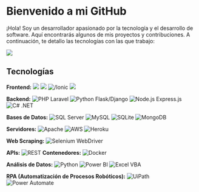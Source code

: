 # Bienvenido a mi GitHub

¡Hola! Soy un desarrollador apasionado por la tecnología y el desarrollo de software. Aquí encontrarás algunos de mis proyectos y contribuciones. A continuación, te detallo las tecnologías con las que trabajo:

<!--horizontal divider(gradiant)-->
<img src="https://user-images.githubusercontent.com/73097560/115834477-dbab4500-a447-11eb-908a-139a6edaec5c.gif">

## Tecnologías

**Frontend:**
![](https://img.shields.io/badge/React-61DAFB?style=flat-square&logo=react&logoColor=white)
![](https://img.shields.io/badge/Bootstrap-563D7C?style=flat-square&logo=bootstrap&logoColor=white)
![/Ionic](https://img.shields.io/badge/Angular-DD0031?style=flat-square&logo=angular&logoColor=white)
![](https://img.shields.io/badge/Reflex-000000?style=flat-square&logo=reflex&logoColor=white) 

**Backend:**
![PHP Laravel](https://img.shields.io/badge/Laravel-FF2D20?style=flat-square&logo=laravel&logoColor=white) 
![Python Flask/Django](https://img.shields.io/badge/Python-3776AB?style=flat-square&logo=python&logoColor=white) 
![Node.js Express.js](https://img.shields.io/badge/Node.js-339933?style=flat-square&logo=node.js&logoColor=white) 
![C# .NET](https://img.shields.io/badge/.NET-512BD4?style=flat-square&logo=.net&logoColor=white) 

**Bases de Datos:**
![SQL Server](https://img.shields.io/badge/SQL_Server-CC2927?style=flat-square&logo=microsoft-sql-server&logoColor=white)
![MySQL](https://img.shields.io/badge/MySQL-4479A1?style=flat-square&logo=mysql&logoColor=white) 
![SQLite](https://img.shields.io/badge/SQLite-003B57?style=flat-square&logo=sqlite&logoColor=white)
![MongoDB](https://img.shields.io/badge/MongoDB-47A248?style=flat-square&logo=mongodb&logoColor=white) 

**Servidores:**
![Apache](https://img.shields.io/badge/Apache-D22128?style=flat-square&logo=apache&logoColor=white) 
![AWS](https://img.shields.io/badge/AWS-232F3E?style=flat-square&logo=amazon-aws&logoColor=white)
![Heroku](https://img.shields.io/badge/Heroku-430098?style=flat-square&logo=heroku&logoColor=white) 

**Web Scraping:**
![Selenium WebDriver](https://img.shields.io/badge/Selenium-43B02A?style=flat-square&logo=selenium&logoColor=white) 

**APIs:**
![REST](https://img.shields.io/badge/REST-02569B?style=flat-square&logo=rest&logoColor=white) 
**Contenedores:**
![Docker](https://img.shields.io/badge/Docker-2496ED?style=flat-square&logo=docker&logoColor=white) 

**Análisis de Datos:**
![Python](https://img.shields.io/badge/Python-3776AB?style=flat-square&logo=python&logoColor=white) 
![Power BI](https://img.shields.io/badge/Power_BI-F2C811?style=flat-square&logo=power-bi&logoColor=white) 
![Excel VBA](https://img.shields.io/badge/Excel_VBA-217346?style=flat-square&logo=microsoft-excel&logoColor=white) 

**RPA (Automatización de Procesos Robóticos):**
![UiPath](https://img.shields.io/badge/UiPath-0066FF?style=flat-square&logo=uipath&logoColor=white)
![Power Automate](https://img.shields.io/badge/Power_Automate-0066FF?style=flat-square&logo=power-automate&logoColor=white)
